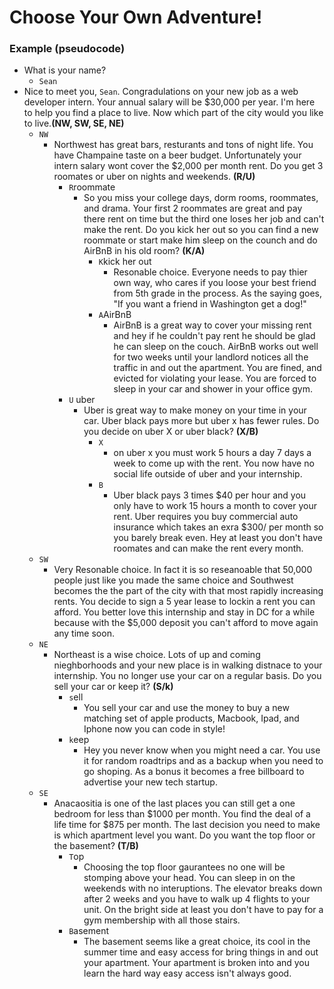 # Choose Your Own Adventure!

### Example (pseudocode)

- What is your name?
  - `Sean`
- Nice to meet you, `Sean`. Congradulations on your new job as a web developer intern.  Your annual salary will be $30,000 per year.  I'm here to help you find a place to live. Now which part of the city would you like to live.**(NW, SW, SE, NE)**
    - `NW`
        -  Northwest has great bars, resturants and tons of night life. You have Champaine taste on a beer budget. Unfortunately your intern salary wont cover the $2,000 per month rent. Do you get 3 roomates or uber on nights and weekends. **(R/U)**
            - `R`roommate
                - So you miss your college days, dorm rooms, roommates, and drama. Your first 2 roommates are great and pay there rent on time but the third one loses her job and can't make the rent. Do you kick her out so you can find a new roommate or start make him sleep on the counch and do AirBnB in his old room? **(K/A)**
                    - `K`kick her out
                        - Resonable choice.  Everyone needs to pay thier own way, who cares if you loose your best friend from 5th grade in the process.  As the saying goes, "If you want a friend in Washington get a dog!"
                    - `A`AirBnB
                        - AirBnB is a great way to cover your missing rent and hey if he couldn't pay rent he should be glad he can sleep on the couch. AirBnB works out well for two weeks until your landlord notices all the traffic in and out the apartment.  You are fined, and evicted for violating your lease.  You are forced to sleep in your car and shower in your office gym.
            - `U` uber
                - Uber is great way to make money on your time in your car.  Uber black pays more but uber x has fewer rules.  Do you decide on uber X or uber black? **(X/B)**
                    - `X`
                        - on uber x you must work 5 hours a day 7 days a week to come up with the rent.  You now have no social life outside of uber and your internship.
                    - `B`
                        - Uber black pays 3 times $40 per hour and you only have to work 15 hours a month to cover your rent.  Uber requires you buy commercial auto insurance which takes an exra $300/ per month so you barely break even.  Hey at least you don't have roomates and can make the rent every month.
    - `SW`
        - Very Resonable choice. In fact it is so reseanoable that 50,000 people just like you made the same choice and Southwest becomes the the part of the city with that most rapidly increasing rents.  You decide to sign a 5 year lease to lockin a rent you can afford.  You better love this internship and stay in DC for a while because with the $5,000 deposit you can't afford to move again any time soon.
    - `NE`
        - Northeast is a wise choice.  Lots of up and coming nieghborhoods and your new place is in walking distnace to your internship. You no longer use your car on a regular basis.  Do you sell your car or keep it? **(S/k)**
            - `s`ell
                - You sell your car and use the money to buy a new matching set of apple products, Macbook, Ipad, and Iphone now you can code in style!
            - `k`eep
                - Hey you never know when you might need a car.  You use it for random roadtrips and as a backup when you need to go shoping.  As a bonus it becomes a free billboard to advertise your new tech startup.
    - `SE`
        - Anacaositia is one of the last places you can still get a one bedroom for less than $1000 per month.  You find the deal of a life time for $875 per month. The last decision you need to make is which apartment level you want.  Do you want the top floor or the basement? **(T/B)**
            - `T`op
                - Choosing the top floor gaurantees no one will be stomping above your head. You can sleep in on the weekends with no interuptions.  The elevator breaks down after 2 weeks and you have to walk up 4 flights to your unit. On the bright side at least you don't have to pay for a gym membership with all those stairs.
            - `B`asement
                - The basement seems like a great choice, its cool in the summer time and easy access for bring things in and out your apartment. Your apartment is broken into and you learn the hard way easy access isn't always good.
